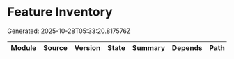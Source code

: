 # Feature Inventory
Generated: 2025-10-28T05:33:20.817576Z

| Module | Source | Version | State | Summary | Depends | Path |
|---|---|---|---|---|---|---|
